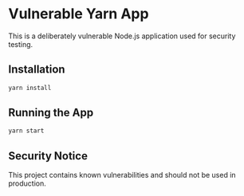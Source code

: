 # Vulnerable Yarn App

This is a deliberately vulnerable Node.js application used for security testing.

## Installation

```sh
yarn install
```

## Running the App

```sh
yarn start
```

## Security Notice
This project contains known vulnerabilities and should not be used in production.
